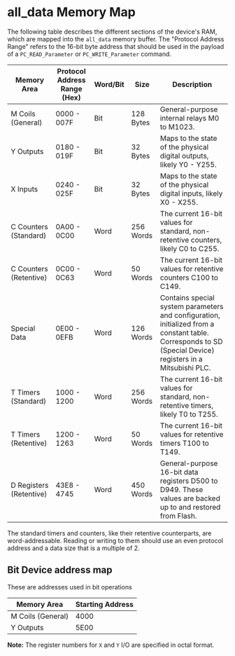 # all_data Memory Map

The following table describes the different sections of the device's RAM, which are mapped into the `all_data` memory buffer. The "Protocol Address Range" refers to the 16-bit byte address that should be used in the payload of a `PC_READ_Parameter` or `PC_WRITE_Parameter` command.

| Memory Area              | Protocol Address Range (Hex) | Word/Bit | Size       | Description |
|--------------------------|-----------------------------|----------|------------|-------------|
| M Coils (General)        | 0000 - 007F                 | Bit      | 128 Bytes  | General-purpose internal relays M0 to M1023. |
| Y Outputs                | 0180 - 019F                 | Bit      | 32 Bytes   | Maps to the state of the physical digital outputs, likely Y0 - Y255. |
| X Inputs                 | 0240 - 025F                 | Bit      | 32 Bytes   | Maps to the state of the physical digital inputs, likely X0 - X255. |
| C Counters (Standard)    | 0A00 - 0C00                 | Word     | 256 Words  | The current 16-bit values for standard, non-retentive counters, likely C0 to C255. |
| C Counters (Retentive)   | 0C00 - 0C63                 | Word     | 50 Words   | The current 16-bit values for retentive counters C100 to C149. |
| Special Data             | 0E00 - 0EFB                 | Word     | 126 Words  | Contains special system parameters and configuration, initialized from a constant table. Corresponds to SD (Special Device) registers in a Mitsubishi PLC. |
| T Timers (Standard)      | 1000 - 1200                 | Word     | 256 Words  | The current 16-bit values for standard, non-retentive timers, likely T0 to T255. |
| T Timers (Retentive)     | 1200 - 1263                 | Word     | 50 Words   | The current 16-bit values for retentive timers T100 to T149. |
| D Registers (Retentive)  | 43E8 - 4745                 | Word     | 450 Words  | General-purpose 16-bit data registers D500 to D949. These values are backed up to and restored from Flash. |

The standard timers and counters, like their retentive counterparts, are word-addressable. Reading or writing to them should use an even protocol address and a data size that is a multiple of 2.


## Bit Device address map

These are addresses used in bit operations

| Memory Area              | Starting Address
|--------------------------|-----------------
| M Coils (General)        | 4000
| Y Outputs                | 5E00

**Note:** The register numbers for `X` and `Y` I/O are specified in octal format.
